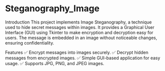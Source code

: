 # Steganography_Image
Introduction
This project implements Image Steganography, a technique used to hide secret messages within images. It provides a Graphical User Interface (GUI) using Tkinter to make encryption and decryption easy for users. The message is embedded in an image without noticeable changes, ensuring confidentiality.

Features
✅ Encrypt messages into images securely.
✅ Decrypt hidden messages from encrypted images.
✅ Simple GUI-based application for easy usage.
✅ Supports JPG, PNG, and JPEG images.
